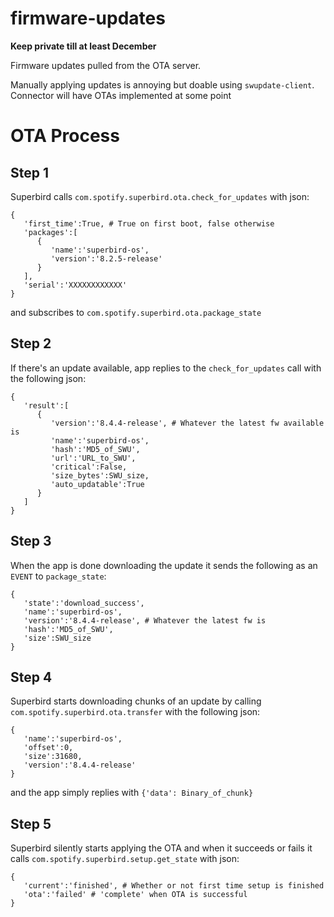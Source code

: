 # firmware-updates

**Keep private till at least December**

Firmware updates pulled from the OTA server.

Manually applying updates is annoying but doable using `swupdate-client`. Connector will have OTAs implemented at some point

# OTA Process
## Step 1
Superbird calls `com.spotify.superbird.ota.check_for_updates` with json:
```
{
   'first_time':True, # True on first boot, false otherwise
   'packages':[
      {
         'name':'superbird-os',
         'version':'8.2.5-release'
      }
   ],
   'serial':'XXXXXXXXXXXX'
}
```
and subscribes to `com.spotify.superbird.ota.package_state`

## Step 2
If there's an update available, app replies to the `check_for_updates` call with the following json:
```
{
   'result':[
      {
         'version':'8.4.4-release', # Whatever the latest fw available is
         'name':'superbird-os',
         'hash':'MD5_of_SWU',
         'url':'URL_to_SWU',
         'critical':False,
         'size_bytes':SWU_size,
         'auto_updatable':True
      }
   ]
}
```

## Step 3
When the app is done downloading the update it sends the following as an `EVENT` to `package_state`:
```
{
   'state':'download_success',
   'name':'superbird-os',
   'version':'8.4.4-release', # Whatever the latest fw is
   'hash':'MD5_of_SWU',
   'size':SWU_size
}
```

## Step 4
Superbird starts downloading chunks of an update by calling `com.spotify.superbird.ota.transfer` with the following json:
```
{
   'name':'superbird-os',
   'offset':0,
   'size':31680,
   'version':'8.4.4-release'
}
```
and the app simply replies with `{'data': Binary_of_chunk}`

## Step 5
Superbird silently starts applying the OTA and when it succeeds or fails it calls `com.spotify.superbird.setup.get_state` with json:
```
{
   'current':'finished', # Whether or not first time setup is finished
   'ota':'failed' # 'complete' when OTA is successful
}
```
